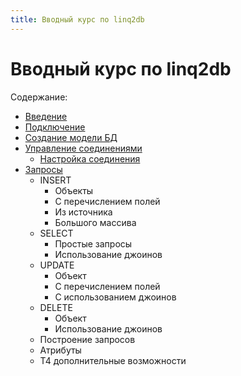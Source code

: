 ```yaml
---
title: Вводный курс по linq2db 
---
```


# Вводный курс по linq2db

Содержание:

* [Введение](intro.md)
* [Подключение](nuget.md)
* [Создание модели БД](t4create.md)
* [Управление соединениями](dataconnection.md)
  * [Настройка соединения](connectionsettings.md)
* [Запросы](queries.md)
  * INSERT
    * Объекты
    * С перечислением полей
    * Из источника
    * Большого массива
  * SELECT
    * Простые запросы
    * Использование джоинов 
  * UPDATE
    * Объект
    * С перечислением полей
    * С использованием джоинов
  * DELETE
    * Объект
    * Использование джоинов
  * Построение запросов
  * Атрибуты
  * Т4 дополнительные возможности
